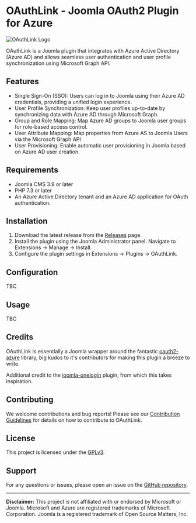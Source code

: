 # OAuthLink - Joomla OAuth2 Plugin for Azure

![OAuthLink Logo](oauthlink-logo.png)

OAuthLink is a Joomla plugin that integrates with Azure Active Directory (Azure AD) and allows seamless user authentication and user profile synchronization using Microsoft Graph API.

## Features

- Single Sign-On (SSO): Users can log in to Joomla using their Azure AD credentials, providing a unified login experience.
- User Profile Synchronization: Keep user profiles up-to-date by synchronizing data with Azure AD through Microsoft Graph.
- Group and Role Mapping: Map Azure AD groups to Joomla user groups for role-based access control.
- User Attribute Mapping: Map properties from Azure AS to Joomla Users via the Microsoft Graph API
- User Provisioning: Enable automatic user provisioning in Joomla based on Azure AD user creation.

## Requirements

- Joomla CMS 3.9 or later
- PHP 7.3 or later
- An Azure Active Directory tenant and an Azure AD application for OAuth authentication.

## Installation

1. Download the latest release from the [Releases](https://github.com/rglss/OAuthLink/releases) page.
2. Install the plugin using the Joomla Administrator panel. Navigate to Extensions → Manage → Install.
3. Configure the plugin settings in Extensions → Plugins → OAuthLink.

## Configuration

TBC

## Usage

TBC

## Credits
OAuthLink is essentially a Joomla wrapper around the fantastic [oauth2-azure](https://github.com/TheNetworg/oauth2-azure) library, big kudos to it's contributors for making this plugin a breeze to write.

Additional credit to the [joomla-onelogin](https://github.com/onelogin/joomla-saml) plugin, from which this takes inspiration.

## Contributing

We welcome contributions and bug reports! Please see our [Contribution Guidelines](CONTRIBUTING.md) for details on how to contribute to OAuthLink.

## License

This project is licensed under the [GPLv3](LICENSE).

## Support

For any questions or issues, please open an issue on the [GitHub repository](https://github.com/rglss/OAuthLink/issues).

---

**Disclaimer:** This project is not affiliated with or endorsed by Microsoft or Joomla. Microsoft and Azure are registered trademarks of Microsoft Corporation. Joomla is a registered trademark of Open Source Matters, Inc.
